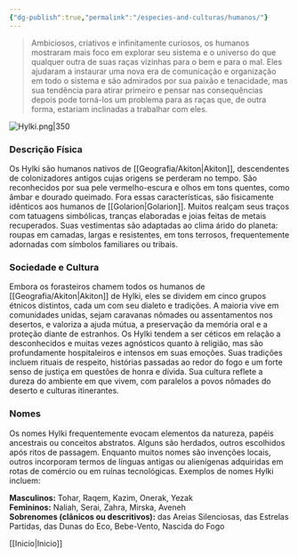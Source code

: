 ```yaml
---
{"dg-publish":true,"permalink":"/especies-and-culturas/humanos/"}
---
```


> Ambiciosos, criativos e infinitamente curiosos, os humanos mostraram mais foco em explorar seu sistema e o universo do que qualquer outra de suas raças vizinhas para o bem e para o mal. Eles ajudaram a instaurar uma nova era de comunicação e organização em todo o sistema e são admirados por sua paixão e tenacidade, mas sua tendência para atirar primeiro e pensar nas consequências depois pode torná-los um problema para as raças que, de outra forma, estariam inclinadas a trabalhar com eles.

![Hylki.png|350](/img/user/Assets/Imagens/Ra%C3%A7as/Hylki.png)

### **Descrição Física**

Os Hylki são humanos nativos de [[Geografia/Akiton\|Akiton]], descendentes de colonizadores antigos cujas origens se perderam no tempo. São reconhecidos por sua pele vermelho-escura e olhos em tons quentes, como âmbar e dourado queimado. Fora essas características, são fisicamente idênticos aos humanos de [[Golarion\|Golarion]]. Muitos realçam seus traços com tatuagens simbólicas, tranças elaboradas e joias feitas de metais recuperados. Suas vestimentas são adaptadas ao clima árido do planeta: roupas em camadas, largas e resistentes, em tons terrosos, frequentemente adornadas com símbolos familiares ou tribais.

### **Sociedade e Cultura**

Embora os forasteiros chamem todos os humanos de [[Geografia/Akiton\|Akiton]] de Hylki, eles se dividem em cinco grupos étnicos distintos, cada um com seu dialeto e tradições. A maioria vive em comunidades unidas, sejam caravanas nômades ou assentamentos nos desertos, e valoriza a ajuda mútua, a preservação da memória oral e a proteção diante de estranhos. Os Hylki tendem a ser céticos em relação a desconhecidos e muitas vezes agnósticos quanto à religião, mas são profundamente hospitaleiros e intensos em suas emoções. Suas tradições incluem rituais de respeito, histórias passadas ao redor do fogo e um forte senso de justiça em questões de honra e dívida. Sua cultura reflete a dureza do ambiente em que vivem, com paralelos a povos nômades do deserto e culturas itinerantes.

### **Nomes**

Os nomes Hylki frequentemente evocam elementos da natureza, papéis ancestrais ou conceitos abstratos. Alguns são herdados, outros escolhidos após ritos de passagem. Enquanto muitos nomes são invenções locais, outros incorporam termos de línguas antigas ou alienígenas adquiridas em rotas de comércio ou em ruínas tecnológicas. Exemplos de nomes Hylki incluem:

**Masculinos:** Tohar, Raqem, Kazim, Onerak, Yezak  
**Femininos:** Naliah, Serai, Zahra, Mirska, Aveneh  
**Sobrenomes (clânicos ou descritivos):** das Areias Silenciosas, das Estrelas Partidas, das Dunas do Eco, Bebe-Vento, Nascida do Fogo

[[Inicio\|Inicio]]

   